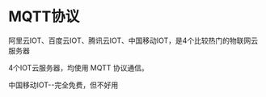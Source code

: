 # MQTT协议

阿里云IOT、百度云IOT、腾讯云IOT、中国移动IOT，是4个比较热门的物联网云服务器

4个IOT云服务器，均使用 MQTT 协议通信。

中国移动IOT--完全免费，但不好用


